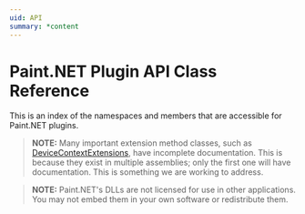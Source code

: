 ```yaml
---
uid: API
summary: *content
---
```

# Paint.NET Plugin API Class Reference
This is an index of the namespaces and members that are accessible for Paint.NET plugins.

> **NOTE:** Many important extension method classes, such as [DeviceContextExtensions](xref:PaintDotNet.Direct2D1.DeviceContextExtensions), have incomplete documentation. This is because they exist in multiple assemblies; only the first one will have documentation. This is something we are working to address.

> **NOTE:** Paint.NET's DLLs are not licensed for use in other applications. You may not embed them in your own software or redistribute them.